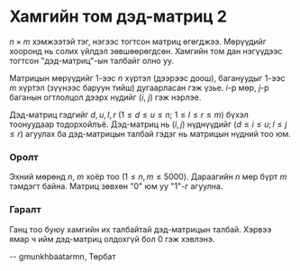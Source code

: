 Хамгийн том дэд-матриц 2
========================
$n × m$ хэмжээтэй тэг, нэгээс тогтсон матриц өгөгджээ. Мөрүүдийг хооронд нь
солих үйлдэл зөвшөөрөгдсөн. Хамгийн том дан нэгүүдээс тогтсон "дэд-матриц"-ын
талбайг олно уу.

Матрицын мөрүүдийг $1$-ээс $n$ хүртэл (дээрээс доош), багануудыг $1$-ээс $m$
хүртэл (зүүнээс баруун тийш) дугаарласан гэж үзье. $i$-р мөр, $j$-р баганын
огтлолцол дээрх нүдийг ($i$, $j$) гэж нэрлэе.

Дэд-матриц гэдгийг $d$, $u$, $l$, $r$ ($1 ≤ d ≤ u ≤ n$; $1 ≤ l ≤ r ≤ m$) бүхэл
тоонуудаар тодорхойлъё. Дэд-матриц нь ($i, j$) нүднүүдийг ($d ≤ i ≤ u;
l ≤ j ≤ r$) агуулах ба дэд-матрицын талбай гэдэг нь матрицын нүдний тоо юм.


### Оролт
Эхний мөрөнд $n$, $m$ хоёр тоо ($1 ≤ n, m ≤ 5000$). Дараагийн $n$ мөр бүрт $m$
тэмдэгт байна. Матриц зөвхөн "0" юм уу "1"-г агуулна.


### Гаралт
Ганц тоо буюу хамгийн их талбайтай дэд-матрицын талбай. Хэрвээ ямар ч ийм
дэд-матриц олдохгүй бол $0$ гэж хэвлэнэ.

-- gmunkhbaatarmn, Төрбат
